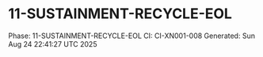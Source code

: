 # 11-SUSTAINMENT-RECYCLE-EOL
Phase: 11-SUSTAINMENT-RECYCLE-EOL
CI: CI-XN001-008
Generated: Sun Aug 24 22:41:27 UTC 2025
